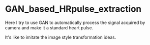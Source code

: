 # GAN_based_HRpulse_extraction
Here I try to use GAN to automatically process the signal acquired by camera and make it a standard heart pulse.

It's like to imitate the image style transformation ideas.
